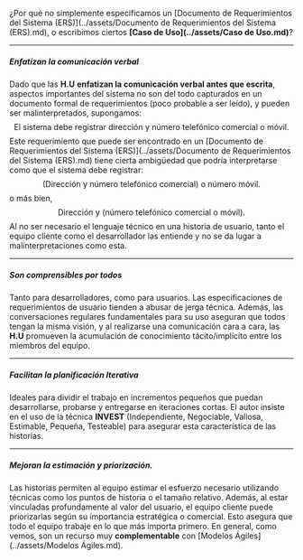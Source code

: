 ¿Por qué no simplemente especificamos un [Documento de Requerimientos del Sistema (ERS)](../assets/Documento de Requerimientos del Sistema (ERS).md), o escribimos ciertos **[Caso de Uso](../assets/Caso de Uso.md)**?
****
##### ***Enfatizan la comunicación verbal***
Dado que las **H.U** **enfatizan la comunicación verbal antes que escrita**, aspectos importantes del sistema no son del todo capturados en un documento formal de requerimientos (poco probable a ser leído), y pueden ser malinterpretados, supongamos: $$\text{El sistema debe registrar dirección y número telefónico comercial o móvil.}$$Este requerimiento que puede ser encontrado en un [Documento de Requerimientos del Sistema (ERS)](../assets/Documento de Requerimientos del Sistema (ERS).md) tiene cierta ambigüedad que podría interpretarse como que el sistema debe registrar:$$\text{(Dirección y número telefónico comercial) o número móvil.}$$o más bien, $$\text{Dirección y (número telefónico comercial o móvil).}$$Al no ser necesario el lenguaje técnico en una historia de usuario, tanto el equipo cliente como el desarrollador las entiende y no se da lugar a malinterpretaciones como esta.
****
##### ***Son comprensibles por todos***
Tanto para desarrolladores, como para usuarios. Las especificaciones de requerimientos de usuario tienden a abusar de jerga técnica. 
Además, las conversaciones regulares fundamentales para su uso aseguran que todos tengan la misma visión, y al realizarse una comunicación cara a cara, las **H.U** promueven la acumulación de conocimiento tácito/implícito entre los miembros del equipo.
****
##### ***Facilitan la planificación Iterativa***
Ideales para dividir el trabajo en incrementos pequeños que puedan desarrollarse, probarse y entregarse en iteraciones cortas. El autor insiste en el uso de la técnica **INVEST** (Independiente, Negociable, Valiosa, Estimable, Pequeña, Testeable) para asegurar esta característica de las historias.
****
##### ***Mejoran la estimación y priorización.***
Las historias permiten al equipo estimar el esfuerzo necesario utilizando técnicas como los puntos de historia o el tamaño relativo. Además, al estar vinculadas profundamente al valor del usuario, el equipo cliente puede priorizarlas según su importancia estratégica o comercial. Esto asegura que todo el equipo trabaje en lo que más importa primero.
En general, como vemos, son un recurso muy **complementable** con [Modelos Ágiles](../assets/Modelos Ágiles.md).
